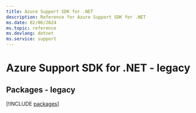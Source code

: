 ```yaml
---
title: Azure Support SDK for .NET
description: Reference for Azure Support SDK for .NET
ms.date: 02/06/2024
ms.topic: reference
ms.devlang: dotnet
ms.service: support
---
```

# Azure Support SDK for .NET - legacy
## Packages - legacy
[!INCLUDE [packages](support-index.md)]